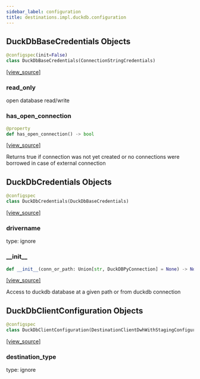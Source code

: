 ```yaml
---
sidebar_label: configuration
title: destinations.impl.duckdb.configuration
---
```


## DuckDbBaseCredentials Objects

```python
@configspec(init=False)
class DuckDbBaseCredentials(ConnectionStringCredentials)
```

[[view_source]](https://github.com/dlt-hub/dlt/blob/f0690715274590fc4cacf1165e3661aaa7af1c15/dlt/destinations/impl/duckdb/configuration.py#L29)

### read\_only

open database read/write

### has\_open\_connection

```python
@property
def has_open_connection() -> bool
```

[[view_source]](https://github.com/dlt-hub/dlt/blob/f0690715274590fc4cacf1165e3661aaa7af1c15/dlt/destinations/impl/duckdb/configuration.py#L89)

Returns true if connection was not yet created or no connections were borrowed in case of external connection

## DuckDbCredentials Objects

```python
@configspec
class DuckDbCredentials(DuckDbBaseCredentials)
```

[[view_source]](https://github.com/dlt-hub/dlt/blob/f0690715274590fc4cacf1165e3661aaa7af1c15/dlt/destinations/impl/duckdb/configuration.py#L109)

### drivername

type: ignore

### \_\_init\_\_

```python
def __init__(conn_or_path: Union[str, DuckDBPyConnection] = None) -> None
```

[[view_source]](https://github.com/dlt-hub/dlt/blob/f0690715274590fc4cacf1165e3661aaa7af1c15/dlt/destinations/impl/duckdb/configuration.py#L196)

Access to duckdb database at a given path or from duckdb connection

## DuckDbClientConfiguration Objects

```python
@configspec
class DuckDbClientConfiguration(DestinationClientDwhWithStagingConfiguration)
```

[[view_source]](https://github.com/dlt-hub/dlt/blob/f0690715274590fc4cacf1165e3661aaa7af1c15/dlt/destinations/impl/duckdb/configuration.py#L202)

### destination\_type

type: ignore

